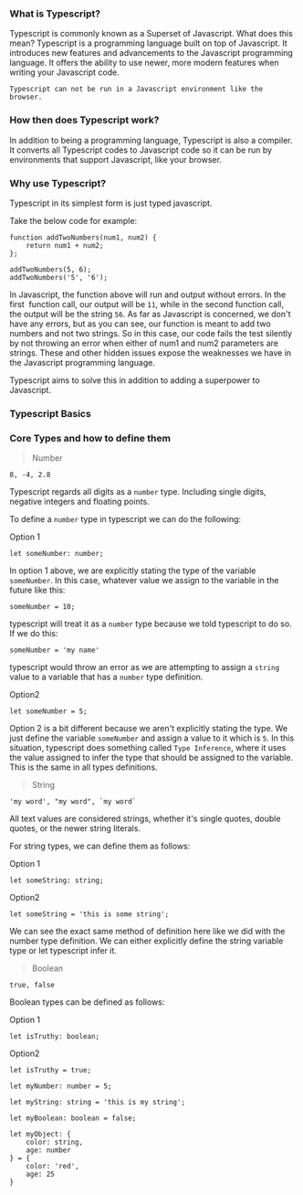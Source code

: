 
### What is Typescript?
Typescript is commonly known as a Superset of Javascript. What does this mean? Typescript is a programming language built on top of Javascript. It introduces new features and advancements to the Javascript programming language. It offers the ability to use newer, more modern features when writing your Javascript code.

	Typescript can not be run in a Javascript environment like the browser.

### How then does Typescript work?
In addition to being a programming language, Typescript is also a compiler. It converts all Typescript codes to Javascript code so it can be run by environments that support Javascript, like your browser.

### Why use Typescript?
Typescript in its simplest form is just typed javascript.

Take the below code for example:
```
function addTwoNumbers(num1, num2) {
    return num1 + num2;
};

addTwoNumbers(5, 6);
addTwoNumbers('5', '6');
```

In Javascript, the function above will run and output without errors. In the first  function call, our output will be `11`, while in the second function call, the output will be the string `56`. As far as Javascript is concerned, we don't have any errors, but as you can see, our function is meant to add two numbers and not two strings. So in this case, our code fails the test silently by not throwing an error when either of num1 and num2 parameters are strings. These and other hidden issues expose the weaknesses we have in the Javascript programming language.

Typescript aims to solve this in addition to adding a superpower to Javascript.

### Typescript Basics
### Core Types and how to define them
> Number
```
8, -4, 2.8
```

Typescript regards all digits as a `number` type. Including single digits, negative integers and floating points.

To define a `number` type in typescript we can do the following:

Option 1
```
let someNumber: number;
```

In option 1 above, we are explicitly stating the type of the variable `someNumber`. In this case, whatever value we assign to the variable in the future like this:
```
someNumber = 10;
```
typescript will treat it as a `number` type because we told typescript to do so. If we do this: 
```
someNumber = 'my name'
```

typescript would throw an error as we are attempting to assign a `string` value to a variable that has a `number` type definition.

Option2
```
let someNumber = 5;
```

Option 2 is a bit different because we aren't explicitly stating the type. We just define the variable `someNumber` and assign a value to it which is `5`. In this situation, typescript does something called `Type Inference`, where it uses the value assigned to infer the type that should be assigned to the variable. This is the same in all types definitions.

> String
```
'my word', "my word", `my word`
```
All text values are considered strings, whether it's single quotes, double quotes, or the newer string literals.

For string types, we can define them as follows:

Option 1
```
let someString: string;
```

Option2
```
let someString = 'this is some string';
```
We can see the exact same method of definition here like we did with the number type definition. We can either explicitly define the string variable type or let typescript infer it.

> Boolean
```
true, false
```

Boolean types can be defined as follows:

Option 1
```
let isTruthy: boolean;
```

Option2
```
let isTruthy = true;
```



<!-- Types -->
<!-- Include the third option of defining types -->
```
let myNumber: number = 5;

let myString: string = 'this is my string';

let myBoolean: boolean = false;

let myObject: {
    color: string,
    age: number
} = {
    color: 'red',
    age: 25
}
```
<!-- Dealing with typescript files in VSCode -->